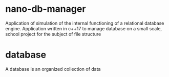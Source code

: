 # nano-db-manager
Application of simulation of the internal functioning of a relational database engine.
Application written in c++17 to manage database on a small scale, school project for the subject of file structure
# database
A database is an organized collection of data